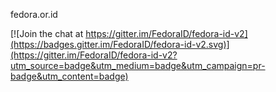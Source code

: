 fedora.or.id


[![Join the chat at https://gitter.im/FedoraID/fedora-id-v2](https://badges.gitter.im/FedoraID/fedora-id-v2.svg)](https://gitter.im/FedoraID/fedora-id-v2?utm_source=badge&utm_medium=badge&utm_campaign=pr-badge&utm_content=badge)